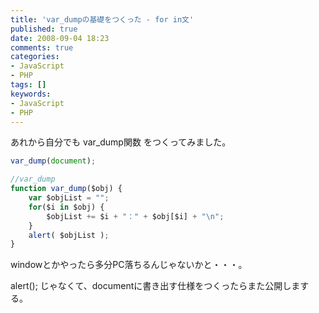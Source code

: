 ```yaml
---
title: 'var_dumpの基礎をつくった - for in文'
published: true
date: 2008-09-04 18:23
comments: true
categories:
- JavaScript
- PHP
tags: []
keywords:
- JavaScript
- PHP
---
```

あれから自分でも var_dump関数 をつくってみました。


```js
var_dump(document);

//var_dump
function var_dump($obj) {
	var $objList = "";
	for($i in $obj) {
		$objList += $i + "：" + $obj[$i] + "\n";
	}
	alert( $objList );
}
```

windowとかやったら多分PC落ちるんじゃないかと・・・。

alert(); じゃなくて、documentに書き出す仕様をつくったらまた公開しまする。